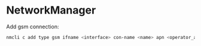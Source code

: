 # NetworkManager

Add gsm connection:
```bash
nmcli c add type gsm ifname <interface> con-name <name> apn <operator_apn> username <user> password <password> pin <PIN>
```
